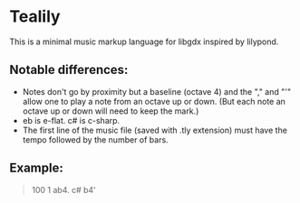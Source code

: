 Tealily
=======

This is a minimal music markup language for libgdx inspired by lilypond.

Notable differences:
--------------------
* Notes don't go by proximity but a baseline (octave 4) and the "," and "'" allow one to play a note from an octave up or down. (But each note an octave up or down will need to keep the mark.)
* eb is e-flat. c# is c-sharp.
* The first line of the music file (saved with .tly extension) must have the tempo followed by the number of bars.

Example:
--------

> 100 1
> ab4. c# b4'
